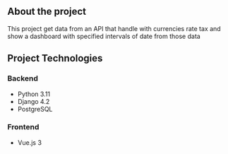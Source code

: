## About the project
This project get data from an API that handle with currencies rate tax and show a dashboard with specified intervals of date from those data

## Project Technologies
### Backend
- Python 3.11
- Django 4.2
- PostgreSQL


### Frontend
- Vue.js 3
